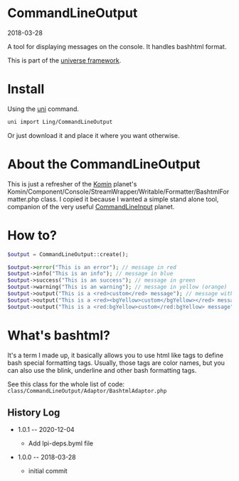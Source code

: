 CommandLineOutput
===========
2018-03-28



A tool for displaying messages on the console. It handles bashhtml format.


This is part of the [universe framework](https://github.com/karayabin/universe-snapshot).


Install
==========
Using the [uni](https://github.com/lingtalfi/universe-naive-importer) command.
```bash
uni import Ling/CommandLineOutput
```

Or just download it and place it where you want otherwise.



About the CommandLineOutput
==========================

This is just a refresher of the [Komin](https://github.com/lingtalfi/Komin) planet's Komin/Component/Console/StreamWrapper/Writable/Formatter/BashtmlFormatter.php class.
I copied it because I wanted a simple stand alone tool, companion of the very useful [CommandLineInput](https://github.com/lingtalfi/CommandLineInput) planet.



How to?
==========

```php
$output = CommandLineOutput::create();

$output->error("This is an error"); // message in red
$output->info("This is an info"); // message in blue
$output->success("This is an success"); // message in green
$output->warning("This is an warning"); // message in yellow (orange)
$output->output("This is a <red>custom</red> message"); // message with the custom word in red
$output->output("This is a <red><bgYellow>custom</bgYellow></red> message"); // message with the custom word in red with yellow background
$output->output("This is a <red:bgYellow>custom</red:bgYellow> message"); // same output as previous line
```


What's bashtml?
================

It's a term I made up, it basically allows you to use html like tags to define bash special formatting tags.
Usually, those tags are color names, but you can also use the blink, underline and other bash formatting tags.

See this class for the whole list of code: `class/CommandLineOutput/Adaptor/BashtmlAdaptor.php` 





History Log
------------------

- 1.0.1 -- 2020-12-04

    - Add lpi-deps.byml file

- 1.0.0 -- 2018-03-28

    - initial commit




